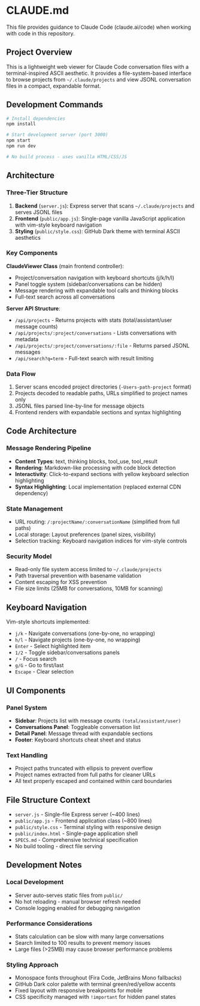 # CLAUDE.md

This file provides guidance to Claude Code (claude.ai/code) when working with code in this repository.

## Project Overview

This is a lightweight web viewer for Claude Code conversation files with a terminal-inspired ASCII aesthetic. It provides a file-system-based interface to browse projects from `~/.claude/projects` and view JSONL conversation files in a compact, expandable format.

## Development Commands

```bash
# Install dependencies
npm install

# Start development server (port 3000)
npm start
npm run dev

# No build process - uses vanilla HTML/CSS/JS
```

## Architecture

### Three-Tier Structure
1. **Backend** (`server.js`): Express server that scans `~/.claude/projects` and serves JSONL files
2. **Frontend** (`public/app.js`): Single-page vanilla JavaScript application with vim-style keyboard navigation
3. **Styling** (`public/style.css`): GitHub Dark theme with terminal ASCII aesthetics

### Key Components

**ClaudeViewer Class** (main frontend controller):
- Project/conversation navigation with keyboard shortcuts (j/k/h/l)
- Panel toggle system (sidebar/conversations can be hidden)
- Message rendering with expandable tool calls and thinking blocks
- Full-text search across all conversations

**Server API Structure**:
- `/api/projects` - Returns projects with stats (total/assistant/user message counts)
- `/api/projects/:project/conversations` - Lists conversations with metadata
- `/api/projects/:project/conversations/:file` - Returns parsed JSONL messages
- `/api/search?q=term` - Full-text search with result limiting

### Data Flow
1. Server scans encoded project directories (`-Users-path-project` format)
2. Projects decoded to readable paths, URLs simplified to project names only
3. JSONL files parsed line-by-line for message objects
4. Frontend renders with expandable sections and syntax highlighting

## Code Architecture

### Message Rendering Pipeline
- **Content Types**: text, thinking blocks, tool_use, tool_result
- **Rendering**: Markdown-like processing with code block detection
- **Interactivity**: Click-to-expand sections with yellow keyboard selection highlighting
- **Syntax Highlighting**: Local implementation (replaced external CDN dependency)

### State Management
- URL routing: `/:projectName/:conversationName` (simplified from full paths)
- Local storage: Layout preferences (panel sizes, visibility)
- Selection tracking: Keyboard navigation indices for vim-style controls

### Security Model
- Read-only file system access limited to `~/.claude/projects`
- Path traversal prevention with basename validation
- Content escaping for XSS prevention
- File size limits (25MB for conversations, 10MB for scanning)

## Keyboard Navigation

Vim-style shortcuts implemented:
- `j/k` - Navigate conversations (one-by-one, no wrapping)
- `h/l` - Navigate projects (one-by-one, no wrapping)  
- `Enter` - Select highlighted item
- `1/2` - Toggle sidebar/conversations panels
- `/` - Focus search
- `g/G` - Go to first/last
- `Escape` - Clear selection

## UI Components

### Panel System
- **Sidebar**: Projects list with message counts `(total/assistant/user)`
- **Conversations Panel**: Toggleable conversation list
- **Detail Panel**: Message thread with expandable sections
- **Footer**: Keyboard shortcuts cheat sheet and status

### Text Handling
- Project paths truncated with ellipsis to prevent overflow
- Project names extracted from full paths for cleaner URLs
- All text properly escaped and contained within card boundaries

## File Structure Context

- `server.js` - Single-file Express server (~400 lines)
- `public/app.js` - Frontend application class (~800 lines)  
- `public/style.css` - Terminal styling with responsive design
- `public/index.html` - Single-page application shell
- `SPECS.md` - Comprehensive technical specification
- No build tooling - direct file serving

## Development Notes

### Local Development
- Server auto-serves static files from `public/`
- No hot reloading - manual browser refresh needed
- Console logging enabled for debugging navigation

### Performance Considerations  
- Stats calculation can be slow with many large conversations
- Search limited to 100 results to prevent memory issues
- Large files (>25MB) may cause browser performance problems

### Styling Approach
- Monospace fonts throughout (Fira Code, JetBrains Mono fallbacks)
- GitHub Dark color palette with terminal green/red/yellow accents
- Fixed layout with responsive breakpoints for mobile
- CSS specificity managed with `!important` for hidden panel states